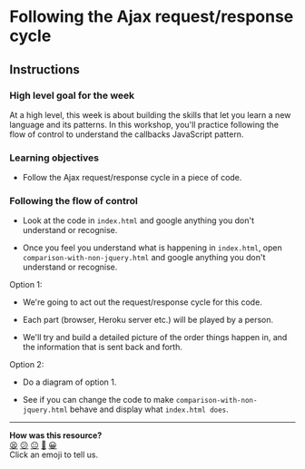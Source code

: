 # Following the Ajax request/response cycle

## Instructions

### High level goal for the week

At a high level, this week is about building the skills that let you learn a new language and its patterns.  In this workshop, you'll practice following the flow of control to understand the callbacks JavaScript pattern.

### Learning objectives

* Follow the Ajax request/response cycle in a piece of code.

### Following the flow of control

* Look at the code in `index.html` and google anything you don't understand or recognise.

* Once you feel you understand what is happening in `index.html`, open `comparison-with-non-jquery.html` and google anything you don't understand or recognise. 

Option 1:

* We're going to act out the request/response cycle for this code.

* Each part (browser, Heroku server etc.) will be played by a person.

* We'll try and build a detailed picture of the order things happen in, and the information that is sent back and forth.

Option 2: 

* Do a diagram of option 1.

* See if you can change the code to make `comparison-with-non-jquery.html` behave and display what `index.html does`.

<!-- BEGIN GENERATED SECTION DO NOT EDIT -->

---

**How was this resource?**  
[😫](https://airtable.com/shrUJ3t7KLMqVRFKR?prefill_Repository=skills-workshops&prefill_File=javascript_fundamentals/following_ajax_request_response_cycle/README.md&prefill_Sentiment=😫) [😕](https://airtable.com/shrUJ3t7KLMqVRFKR?prefill_Repository=skills-workshops&prefill_File=javascript_fundamentals/following_ajax_request_response_cycle/README.md&prefill_Sentiment=😕) [😐](https://airtable.com/shrUJ3t7KLMqVRFKR?prefill_Repository=skills-workshops&prefill_File=javascript_fundamentals/following_ajax_request_response_cycle/README.md&prefill_Sentiment=😐) [🙂](https://airtable.com/shrUJ3t7KLMqVRFKR?prefill_Repository=skills-workshops&prefill_File=javascript_fundamentals/following_ajax_request_response_cycle/README.md&prefill_Sentiment=🙂) [😀](https://airtable.com/shrUJ3t7KLMqVRFKR?prefill_Repository=skills-workshops&prefill_File=javascript_fundamentals/following_ajax_request_response_cycle/README.md&prefill_Sentiment=😀)  
Click an emoji to tell us.

<!-- END GENERATED SECTION DO NOT EDIT -->
